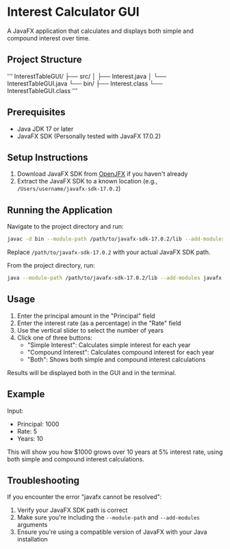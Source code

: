 # Interest Calculator GUI

A JavaFX application that calculates and displays both simple and compound interest over time.

## Project Structure
'''
InterestTableGUI/
├── src/
│   ├── Interest.java
│   └── InterestTableGUI.java
└── bin/
    ├── Interest.class
    └── InterestTableGUI.class
'''

## Prerequisites

- Java JDK 17 or later
- JavaFX SDK (Personally tested with JavaFX 17.0.2)

## Setup Instructions

1. Download JavaFX SDK from [OpenJFX](https://openjfx.io/) if you haven't already
2. Extract the JavaFX SDK to a known location (e.g., `/Users/username/javafx-sdk-17.0.2`)

## Running the Application

Navigate to the project directory and run:
```bash
javac -d bin --module-path /path/to/javafx-sdk-17.0.2/lib --add-modules javafx.controls,javafx.fxml src/InterestTableGUI.java src/Interest.java
```

Replace `/path/to/javafx-sdk-17.0.2` with your actual JavaFX SDK path.


From the project directory, run:
```bash
java --module-path /path/to/javafx-sdk-17.0.2/lib --add-modules javafx.controls,javafx.fxml -cp bin InterestTableGUI
```

## Usage

1. Enter the principal amount in the "Principal" field
2. Enter the interest rate (as a percentage) in the "Rate" field
3. Use the vertical slider to select the number of years
4. Click one of three buttons:
   - "Simple Interest": Calculates simple interest for each year
   - "Compound Interest": Calculates compound interest for each year
   - "Both": Shows both simple and compound interest calculations

Results will be displayed both in the GUI and in the terminal.

## Example

Input:
- Principal: 1000
- Rate: 5
- Years: 10

This will show you how $1000 grows over 10 years at 5% interest rate, using both simple and compound interest calculations.

## Troubleshooting
If you encounter the error "javafx cannot be resolved":
1. Verify your JavaFX SDK path is correct
2. Make sure you're including the `--module-path` and `--add-modules` arguments
3. Ensure you're using a compatible version of JavaFX with your Java installation
